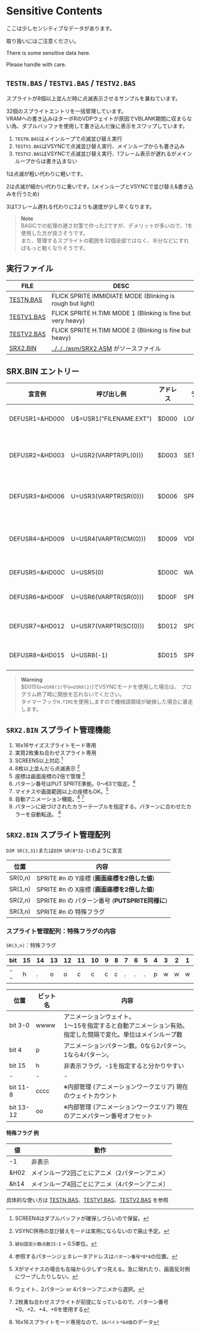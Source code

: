 ﻿# **Sensitive Contents**

ここは少しセンシティブなデータがあります。

取り扱いにはご注意ください。

There is some sensitive data here.

Please handle with care.

## ```TESTN.BAS``` / ```TESTV1.BAS``` / ```TESTV2.BAS```

スプライトが8個以上並んだ時に点滅表示させるサンプルを兼ねています。

32個のスプライトエントリを一括管理しています。  
VRAMへの書き込みはターボRのVDPウェイトが原因でVBLANK期間に収まらない為、ダブルバッファを使用して書き込んだ後に表示をスワップしています。

1) ```TESTN.BAS```はメインループで点滅並び替え実行
2) ```TESTV1.BAS```はVSYNCで点滅並び替え実行、メインループからも書き込み
3) ```TESTV2.BAS```はVSYNCで点滅並び替え実行、1フレーム表示が遅れるがメインループからは書き込まない

1は点滅が粗い代わりに軽いです。

2は点滅が細かい代わりに重いです。(メインループとVSYNCで並び替え&書き込みを行うため)

3は1フレーム遅れる代わりに2よりも速度が少し早くなります。

> **Note**  
> BASICでの処理の遅さ対策で作った2ですが、デメリットが多いので、1を使用した方が良さそうです。  
> また、管理するスプライトの範囲を32個全部ではなく、半分などにすればもっと軽くなりそうです。  

## 実行ファイル

|FILE|DESC   |
|---|---|
| [TESTN.BAS](TESTN.BAS)| FLICK SPRITE IMMIDIATE MODE (Blinking is rough but light) |
| [TESTV1.BAS](TESTV1.BAS)| FLICK SPRITE H.TIMI MODE 1 (Blinking is fine but very heavy) |
| [TESTV2.BAS](TESTV2.BAS)| FLICK SPRITE H.TIMI MODE 2 (Blinking is fine but heavy) |
| [SRX2.BIN](../../../asm)| [../../../asm/SRX2.ASM](../../../asm/SRX2.ASM) がソースファイル |

## SRX.BIN エントリー
|宣言例 |呼び出し例 |アドレス | ラベル | ソースファイル | 内容 |
|---|---|---|---|---|---|
| DEFUSR1=&HD000| U$=USR1("FILENAME.EXT")|$D000| LOAD_SRD | GSF_LOAD.ASM | GS/BSAVEファイルをロード。 ファイル名は```"8文字.3文字"```であること
| DEFUSR2=&HD003| U=USR2(VARPTR(PL(0)))  |$D003| SET_PLT  | GSF_LOAD.ASM | PLT配列を使ってパレット反映。<BR>INT配列なら```DIM PL(15):COPY"PALETTE.PLT"TO PL```など
| DEFUSR3=&HD006| U=USR3(VARPTR(SR(0)))  |$D006| SPR_TIME | SPRCLOC2.ASM | INTスプライト配列(8個)のパターン番号に時刻を反映。0=”"、1～10=数字の"0"～"9"、11=":"
| DEFUSR4=&HD009| U=USR4(VARPTR(CM(0)))  |$D009| VDPCMD   | VDPCOMAN.ASM | VDPコマンドを実行。配列の中身はVDPコマンドリファレンス参照。（NX、NYがマイナスの場合や範囲外などの自動補正あり）
| DEFUSR5=&HD00C| U=USR5(0)              |$D00C| WAITVDPC | VDPCOMAN.ASM | VDPコマンドの実行終了まで待つ
| DEFUSR6=&HD00F| U=USR6(VARPTR(SR(0)))  |$D00F| SPR_SET  | SPR_SET.ASM  | [スプライト管理配列](#スプライト管理配列)を渡してスプライトを表示する。 (```PUT SPRITE```より便利な機能多数)
| DEFUSR7=&HD012| U=USR7(VARPTR(SC(0)))  |$D012| SPC_SET  | SPR_SET.ASM  | スプライトパターン番号に対応するカラー配列を登録。(```16バイト*64個```の配列)
| DEFUSR8=&HD015| U=USR8(-1)             |$D015| SPR_INT  | SPR_SET.ASM  | スプライト並び替えをVSYNC割り込みで実行。<BR>-1を指定すると解除。

> **Warning**  
> $D015(```U=USR8(1)```や```U=USR8(2)```)でVSYNCモードを使用した場合は、
> プログラム終了時に開放を忘れないでください。  
> タイマーフック```H.TIMI```を使用しますので機械語領域が破損した場合に暴走します。


## ```SRX2.BIN``` スプライト管理機能

1) 16x16サイズスプライトモード専用
2) 実質2枚重ね合わせスプライト専用
2) SCREEN5以上対応 [^対応画面]
3) 8枚以上並んだら点滅表示 [^点滅モード]
4) 座標は画面座標の2倍で管理 [^固定小数点座標]
5) パターン番号はPUT SPRITE準拠。0～63で指定。[^パターン番号とジェネレータアドレス]
6) マイナスや画面範囲以上の座標もOK。[^表示範囲]
7) 自動アニメーション機能。[^アニメーション機能] [^アニメーションとパターン番号]
8) パターンに紐づけされたカラーテーブルを指定する。パターンに合わせたカラーを自動転送。 [^カラーテーブル]

[^対応画面]:  SCREEN4はダブルバッファが確保しづらいので保留。

[^点滅モード]: VSYNC併用の並び替えモードは実用にならないので廃止予定。

[^固定小数点座標]: ```疑似固定小数点数15:1``` = 0.5単位。

[^パターン番号とジェネレータアドレス]: 参照するパターンジェネレータアドレスは```パターン番号*8*4```の位置。

[^表示範囲]: Xがマイナスの場合も左端から少しずつ見える。急に現れたり、画面反対側にワープしたりしない。

[^アニメーション機能]: ウェイト、2パターン or 4パターンアニメから選択。

[^アニメーションとパターン番号]: 2枚重ね合わせスプライトが前提になっているので、パターン番号+0、+2、+4、+6を使用する

[^カラーテーブル]: 16x16スプライトモード専用なので、```16バイト*64個```のデータ

## ```SRX2.BIN``` スプライト管理配列

```DIM SR(3,31)```または```DIM SR(8*32-1)```のように宣言

|位置|内容|
|---|---|
|SR(0,n)|SPRITE #n の Y座標 (**画面座標を2倍した値**)|
|SR(1,n)|SPRITE #n の X座標 (**画面座標を2倍した値**)|
|SR(2,n)|SPRITE #n の パターン番号 (**PUTSPRITE同様に**)|
|SR(3,n)|SPRITE #n の 特殊フラグ|

### スプライト管理配列：特殊フラグの内容

```SR(3,n)```：特殊フラグ

|bit| 15| 14| 13| 12| 11| 10|  9|  8|  7|  6|  5|  4|  3|  2|  1|  0| 
|---|---|---|---|---|---|---|---|---|---|---|---|---|---|---|---|---|
| -- | h | . | o |  o| c | c | c | c | . | . | . | p | w | w | w | w | 

|位置|ビット名|内容|
|---|---|---|
|bit 3-0|wwww|アニメーションウェイト。<br>1～15を指定すると自動アニメーション有効。<br>指定した間隔で変化。単位はメインループ数|
|bit 4  |p|アニメーションパターン数。0なら2パターン。1なら4パターン。|
|bit 15|h|非表示フラグ。-1を指定すると分かりやすい|
| - | - | -
|bit 11-8|cccc| ※内部管理 (アニメーションワークエリア) 現在のウェイトカウント|
|bit 13-12|oo| ※内部管理 (アニメーションワークエリア) 現在のアニメパターン番号オフセット|


#### 特殊フラグ 例
|値|動作
|---|---
| -1 |非表示
|&H02|メインループ2回ごとにアニメ（2パターンアニメ）
|&h14|メインループ4回ごとにアニメ（4パターンアニメ）

具体的な使い方は [TESTN.BAS](TESTN.BAS)、[TESTV1.BAS](TESTV1.BAS)、[TESTV2.BAS](TESTV2.BAS) を参照

